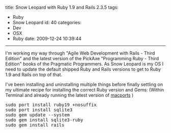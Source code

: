 title: Snow Leopard with Ruby 1.9 and Rails 2.3.5
tags:
  - Ruby
  - Snow Leopard
id: 40
categories:
  - Dev
  - OSX
  - Ruby
date: 2009-12-24 10:39:44
---

I'm working my way through "Agile Web Development with Rails - Third Edition" and the latest version of the PickAxe "Programming Ruby - Third Edition" books of the Pragmatic Programmers.
As Snow Leopard is my OS I need to update the default shipped Ruby and Rails versions to get to Ruby 1.9 and Rails on top of that.

I've been installing and uninstalling multiple things before finally settling on my ultimate recipe for installing the correct Ruby version and Gems:
(Within Terminal and already running the latest version of [macports](http://www.macports.org/install.php) )
<pre class="brush: bash">sudo port install ruby19 +nosuffix
sudo port install sqlite3
sudo gem update --system
sudo gem install sqlite3-ruby
sudo gem install rails
</pre>